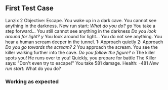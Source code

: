 ## First Test Case

Lanzix 2
Objective: Escape.
You wake up in a dark cave.
You cannot see anything in the darkness.
New run start: 
*What do you do? go*
You take a step forward...
You still cannot see anything in the darkness
*Do you look around for light? y*
You look around for light...
You do not see anything.
You hear a human scream deeper in the tunnel.
1: Approach quietly
2: Approach
*Do you go towards the scream? 2*
You approach the scream.
You see the killer walking further into the cave.
*Do you follow the figure? n*
The killer spots you! He runs over to you!
Quickly, you prepare for battle
The Killer says: "Don't even try to escape!"
You take 581 damage.
Health: -481
*New run start:*
What do you do? 

### Working as expected